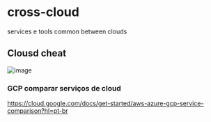 # cross-cloud
services e tools common between  clouds

## Clousd cheat

![image](https://github.com/rodrigo210686/cross-cloud/assets/59710101/5dc0d785-8c77-42eb-a561-ada7669586bd)


### GCP comparar serviços de cloud
https://cloud.google.com/docs/get-started/aws-azure-gcp-service-comparison?hl=pt-br
